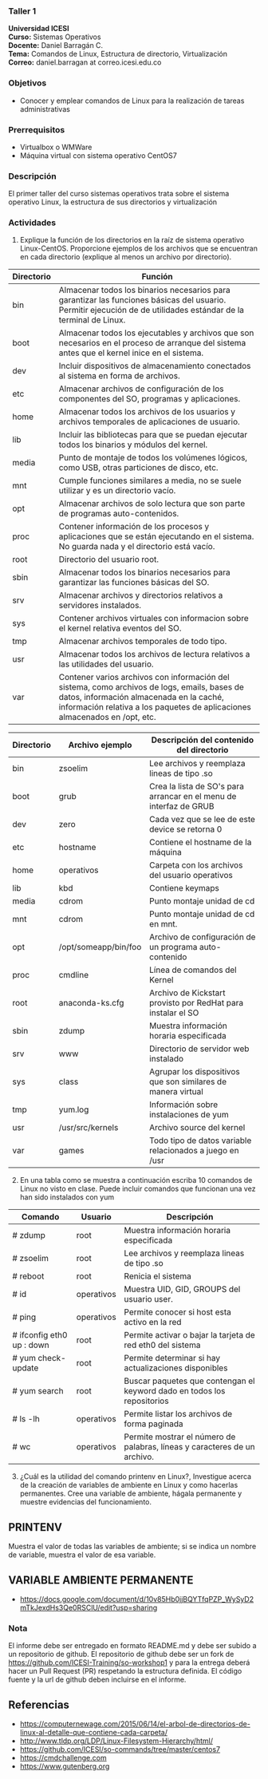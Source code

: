 ### Taller 1
**Universidad ICESI**  
**Curso:** Sistemas Operativos  
**Docente:** Daniel Barragán C.  
**Tema:** Comandos de Linux, Estructura de directorio, Virtualización  
**Correo:** daniel.barragan at correo.icesi.edu.co


### Objetivos
* Conocer y emplear comandos de Linux para la realización de tareas administrativas

### Prerrequisitos
* Virtualbox o WMWare
* Máquina virtual con sistema operativo CentOS7

### Descripción
El primer taller del curso sistemas operativos trata sobre el sistema operativo Linux, la estructura de sus directorios y virtualización 

### Actividades

1. Explique la función de los directorios en la raíz de sistema operativo Linux-CentOS.
Proporcione ejemplos de los archivos que se encuentran en cada directorio (explique al menos un
archivo por directorio).

| Directorio | Función |
|------|------|
| bin | Almacenar todos los binarios necesarios para garantizar las funciones básicas del usuario. Permitir ejecución de de utilidades estándar de la terminal de Linux. |
| boot | Almacenar todos los ejecutables y archivos que son necesarios en el proceso de arranque del sistema antes que el kernel inice en el sistema. |
| dev | Incluir dispositivos de almacenamiento conectados al sistema en forma de archivos. |
| etc | Almacenar archivos de configuración de los componentes del SO, programas y aplicaciones. |
| home | Almacenar todos los archivos de los usuarios y archivos temporales de aplicaciones de usuario. |
| lib | Incluir las bibliotecas para que se puedan ejecutar todos los binarios y módulos del kernel. |
| media | Punto de montaje de todos los volúmenes lógicos, como USB, otras particiones de disco, etc. |
| mnt | Cumple funciones similares a media, no se suele utilizar y es un directorio vacío. |
| opt | Almacenar archivos de solo lectura que son parte de programas auto-contenidos. | 
| proc | Contener información de los procesos y aplicaciones que se están ejecutando en el sistema. No guarda nada y el directorio está vacío. |
| root | Directorio del usuario root. |
| sbin | Almacenar todos los binarios necesarios para garantizar las funciones básicas del  SO. |
| srv | Almacenar archivos y directorios relativos a servidores instalados. |
| sys | Contener archivos virtuales con informacion sobre el kernel relativa eventos del SO. |
| tmp | Almacenar archivos temporales de todo tipo. |
| usr | Almacenar todos los archivos de lectura relativos a las utilidades del usuario. |
| var | Contener varios archivos con información del sistema, como archivos de logs, emails, bases de datos, información almacenada en la caché, información relativa a los paquetes de aplicaciones almacenados en /opt, etc. |

| Directorio   | Archivo ejemplo | Descripción del contenido del directorio  |
|------|------|------|
| bin | zsoelim | Lee archivos y reemplaza lineas de tipo .so |
| boot | grub | Crea la lista de SO's para arrancar en el menu de interfaz de GRUB |
| dev| zero | Cada vez que se lee de este device se retorna 0 |
| etc | hostname | Contiene el hostname de la máquina |
| home | operativos | Carpeta con los archivos del usuario operativos  |
| lib | kbd | Contiene keymaps | 
| media | cdrom | Punto montaje unidad de cd | 
| mnt | cdrom | Punto montaje unidad de cd en mnt. |
| opt | /opt/someapp/bin/foo | Archivo de configuración de un programa auto-contenido | 
| proc | cmdline | Línea de comandos del Kernel |
| root | anaconda-ks.cfg | Archivo de Kickstart provisto por RedHat para instalar el SO |
| sbin | zdump | Muestra información horaria especificada | 
| srv | www | Directorio de servidor web instalado |
| sys | class | Agrupar los dispositivos que son similares de manera virtual | 
| tmp | yum.log | Información sobre instalaciones de yum | 
| usr | /usr/src/kernels | Archivo source del kernel | 
| var | games | Todo tipo de datos variable relacionados a juego en /usr |







2. En una tabla como se muestra a continuación escriba 10 comandos de Linux no visto en clase. Puede incluir comandos que funcionan una vez han sido instalados con yum

| Comando   | Usuario | Descripción   |
|------|------|------|
| # zdump <zone>| root | Muestra información horaria especificada |
| # zsoelim | root | Lee archivos y reemplaza lineas de tipo .so |
| # reboot | root | Renicia el sistema |
| # id <user> | operativos | Muestra UID, GID, GROUPS del usuario user. |
| # ping <host> | operativos | Permite conocer si host esta activo en la red |
| # ifconfig eth0 up : down | root | Permite activar o bajar la tarjeta de red eth0 del sistema |
| # yum check-update | root | Permite determinar si hay actualizaciones disponibles |
| # yum search <keyword> | root | Buscar paquetes que contengan el keyword dado en todos los repositorios |
| # ls -lh  | operativos | Permite listar los archivos de forma paginada |
| # wc <file> | operativos | Permite mostrar el número de palabras, líneas y caracteres de un archivo. |

3. ¿Cuál es la utilidad del comando printenv en Linux?, Investigue acerca de la creación de variables de ambiente en Linux y como hacerlas permanentes. Cree una variable de ambiente, hágala permanente y muestre evidencias del funcionamiento.

## PRINTENV

Muestra el valor de todas las variables de ambiente; si se indica un nombre de variable, muestra el valor de esa variable.

## VARIABLE AMBIENTE PERMANENTE

* https://docs.google.com/document/d/10v85Hb0jjBQYTfqPZP_WySyD2mTkJexdHs3Qe0RSClU/edit?usp=sharing

### Nota

El informe debe ser entregado en formato README.md y debe ser subido a un repositorio de github. El repositorio de github debe ser un fork de https://github.com/ICESI-Training/so-workshop1 y para la entrega deberá hacer un Pull Request (PR) respetando la estructura definida. El código fuente y la url de github deben incluirse en el informe.  

## Referencias

* https://computernewage.com/2015/06/14/el-arbol-de-directorios-de-linux-al-detalle-que-contiene-cada-carpeta/
* http://www.tldp.org/LDP/Linux-Filesystem-Hierarchy/html/
* https://github.com/ICESI/so-commands/tree/master/centos7
* https://cmdchallenge.com  
* https://www.gutenberg.org

